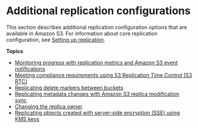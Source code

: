 # Additional replication configurations<a name="replication-additional-configs"></a>

This section describes additional replication configuration options that are available in Amazon S3\. For information about core replication configuration, see [Setting up replication](replication-how-setup.md)\.

**Topics**
+ [Monitoring progress with replication metrics and Amazon S3 event notifications](replication-metrics.md)
+ [Meeting compliance requirements using S3 Replication Time Control \(S3 RTC\)](replication-time-control.md)
+ [Replicating delete markers between buckets](delete-marker-replication.md)
+ [Replicating metadata changes with Amazon S3 replica modification sync](replication-for-metadata-changes.md)
+ [Changing the replica owner](replication-change-owner.md)
+ [Replicating objects created with server\-side encryption \(SSE\) using KMS keys](replication-config-for-kms-objects.md)